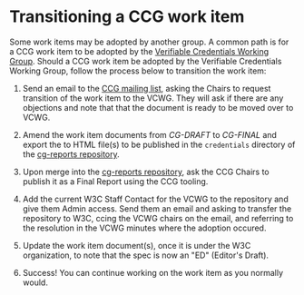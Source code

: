 # Transitioning a CCG work item

Some work items may be adopted by another group. A common path is for a CCG work item to be adopted by the [Verifiable Credentials Working Group](https://www.w3.org/2017/vc/WG/). Should a CCG work item be adopted by the Verifiable Credentials Working Group, follow the process below to transition the work item:

1. Send an email to the [CCG mailing list](https://lists.w3.org/Archives/Public/public-credentials/), asking the Chairs to request
transition of the work item to the VCWG. They will ask if there are
any objections and note that that the document is ready to be moved
over to VCWG.

2. Amend the work item documents from _CG-DRAFT_ to _CG-FINAL_ and export the to HTML file(s) to be published in the `credentials` directory of the [cg-reports repository](https://github.com/w3c/cg-reports/tree/main/credentials).

3. Upon merge into the [cg-reports repository](https://github.com/w3c/cg-reports), ask the CCG Chairs to publish it as a Final Report using the CCG tooling.

4. Add the current W3C Staff Contact for the VCWG to the repository and give them Admin access. Send them an email and asking to transfer the repository to W3C, ccing the VCWG chairs on the email, and referring to the resolution in the VCWG minutes where the adoption occured. 

5. Update the work item document(s), once it is under the W3C organization, to note that the spec is now an "ED" (Editor's Draft).

6. Success! You can continue working on the work item as you normally would.
